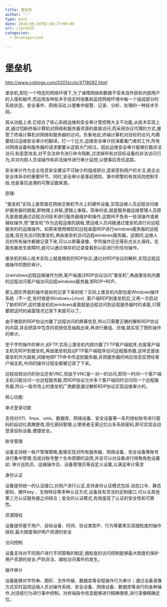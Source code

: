 ```yaml
---
title: 堡垒机
author: "-"
type: post
date: 2016-09-30T02:50:27+00:00
url: /?p=9235
categories:
  - Uncategorized

---
```

# 堡垒机
http://www.cnblogs.com/0201zcr/p/4718082.html

堡垒机,即在一个特定的网络环境下,为了保障网络和数据不受来自外部和内部用户的入侵和破坏,而运用各种技术手段实时收集和监控网络环境中每一个组成部分的系统状态、安全事件、网络活动,以便集中报警、记录、分析、处理的一种技术手段。

其从功能上讲,它综合了核心系统运维和安全审计管控两大主干功能,从技术实现上讲,通过切断终端计算机对网络和服务器资源的直接访问,而采用协议代理的方式,接管了终端计算机对网络和服务器的访问。形象地说,终端计算机对目标的访问,均需要经过运维安全审计的翻译。打一个比方,运维安全审计扮演着看门者的工作,所有对网络设备和服务器的请求都要从这扇大门经过。因此运维安全审计能够拦截非法访问,和恶意攻击,对不合法命令进行命令阻断,过滤掉所有对目标设备的非法访问行为,并对内部人员误操作和非法操作进行审计监控,以便事后责任追踪。

安全审计作为企业信息安全建设不可缺少的组成部分,逐渐受到用户的关注,是企业安全体系中的重要环节。同时,安全审计是事前预防、事中预警的有效风险控制手段,也是事后追溯的可靠证据来源。
  

原理: 

"堡垒机"实际上是旁路在网络交换机节点上的硬件设备,实现运维人员远程访问维护服务器的跳板,即物理上并联,逻辑上串联。简单的说,就是服务器运维管理人员原先是直接通过远程访问技术进行服务器维护和操作,这期间不免有一些误操作或者越权操作,而"堡垒机"作为远程运维的跳板,使运维人员间接通过堡垒机进行对远程服务的的运维操作。如原来使用微软的远程桌面RDP进行windows服务器的远程运维,现在先访问到堡垒机,再由堡垒机访问远程windows服务器。这期间,运维人员的所有操作都被记录下来,可以以屏幕录像、字符操作日志等形式长久保存。在服务器发生故障时,就可以通过保存的记录查看到以前进行的任何操作。

堡垒机的核心技术实际上就是微软的RDP协议,通过对RDP协议的解析,实现远程运维操作的图形审计。

以windows远程运维操作为例,客户端通过RDP协议访问"堡垒机",再由堡垒机内置的远程访问客户端访问远程windows服务器,即RDP+RDP。

那么图形界面的操作是如何记录下来的呢？实际上堡垒机内部也是Windows操作系统（不一定,有时候是Windows+Linux) ,客户端RDP到堡垒机后,又再一次启动了新的RDP,这时堡垒机的windows桌面就是远程访问到远程服务器时的桌面,只需要把这时的桌面情况记录下来就可以了。

由于微软的RDP协议内置了远程访问的屏幕信息,所以只需要正确的解析RDP协议的内容,并且把其中包含的视频信息抽取出来,再进行重组、压缩,就实现了图形操作的审计。

至于字符操作的审计,如FTP,实际上堡垒机内部内置了FTP客户端程序,也是客户端主机先RDP到堡垒机,再由堡垒机启动FTP客户端程序访问远程服务器,这样还是由堡垒机作为跳板,间接地把FTP命令传送到服务器,并把服务器的响应信息反馈给客户端主机,中间的操作过程全都被记录了下来。

远程视频访问的协议还有VNC,但由于VNC是一对一的访问,即同一时间一个客户端主机只能访问一台远程服务器,而RDP协议允许多个客户端同时访问同一个远程服务器,所以一般市场上的堡垒机厂商都是通过解析RDP协议实现运维审计的。

核心功能: 
  
单点登录功能
  
支持对X11、linux、unix、数据库、网络设备、安全设备等一系列授权账号进行密码的自动化周期更改,简化密码管理,让使用者无需记忆众多系统密码,即可实现自动登录目标设备,便捷安全。
  
账号管理
  
设备支持统一账户管理策略,能够实现对所有服务器、网络设备、安全设备等账号进行集中管理,完成对账号整个生命周期的监控,并且可以对设备进行特殊角色设置如: 审计巡检员、运维操作员、设备管理员等自定义设置,以满足审计需求
  
身份认证
  
设备提供统一的认证接口,对用户进行认证,支持身份认证模式包括 动态口令、静态密码、硬件key 、生物特征等多种认证方式,设备具有灵活的定制接口,可以与其他第三方认证服务器之间结合；安全的认证模式,有效提高了认证的安全性和可靠性。

资源授权
  
设备提供基于用户、目标设备、时间、协议类型IP、行为等要素实现细粒度的操作授权,最大限度保护用户资源的安全

访问控制
  
设备支持对不同用户进行不同策略的制定,细粒度的访问控制能够最大限度的保护用户资源的安全,严防非法、越权访问事件的发生。

操作审计
  
设备能够对字符串、图形、文件传输、数据库等全程操作行为审计；通过设备录像方式实时监控运维人员对操作系统、安全设备、网络设备、数据库等进行的各种操作,对违规行为进行事中控制。对终端指令信息能够进行精确搜索,进行录像精确定位。